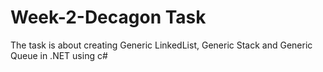 # Week-2-Decagon Task
The task is about creating Generic LinkedList, Generic Stack and Generic Queue in .NET using c#
